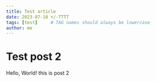 ```yaml
---
title: Test article
date: 2023-07-10 +/-TTTT
tags: [test]     # TAG names should always be lowercase
author: me
---
```

# Test post 2
Hello, World!
this is post 2